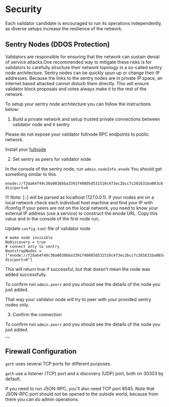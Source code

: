 # Security

Each validator candidate is encouraged to run its operations independently, as diverse setups increase the resilience of the network.

## Sentry Nodes (DDOS Protection)

Validators are responsible for ensuring that the network can sustain denial of service attacks.One recommended way to mitigate these risks is for validators to carefully structure their network topology in a so-called sentry node architecture.
Sentry nodes can be quickly spun up or change their IP addresses. Because the links to the sentry nodes are in private IP space, an internet based attacked cannot disturb them directly. This will ensure validator block proposals and votes always make it to the rest of the network.

To setup your sentry node architecture you can follow the instructions below:

1. Build a private network and setup trusted private connections between validator node and it sentry

Please do not expose your validator fullnode RPC endpoints to public network.

Install your [fullnode](../developer/fullnode.md)

2. Set sentry as peers  for validator node

In the console of the sentry node, run `admin.nodeInfo.enode` You should get something similar to this.

```
enode://f2da64f49c30a0038bba3391f40805d531510c473ec2bcc7c201631ba003c6f16fa09e03308e48f87d21c0fed1e4e0bc53428047f6dcf34da344d3f5bb69373b@[::]:30306?discport=0
```

!!! Note:
	[::] will be parsed as localhost (127.0.0.1). If your nodes are on a local network check each individual host machine and find your IP with ifconfig
	If your peers are not on the local network, you need to know your external IP address (use a service) to construct the enode URL.
	Copy this value and in the console of the first node run,

Update `config.toml` file of validator node

```
# make node invisible
NoDiscovery = true
# connect only to sentry
BootstrapNodes = ["enode://f2da64f49c30a0038bba3391f40805d531510c473ec2bcc7c201631ba003c6f16fa09e03308e48f87d21c0fed1e4e0bc53428047f6dcf34da344d3f5bb69373b@[10.1.1.1]:30306?discport=0"]
```
This will return true if successful, but that doesn’t mean the node was added successfully.


To confirm run `admin.peers` and you should see the details of the node you just added.


That way your validator node will try to peer with your provided sentry nodes only.


3. Confirm the connection

To confirm run `admin.peers` and you should see the details of the node you just added.


<img src="https://lh3.googleusercontent.com/w6notWcdyEXayM592WuI5xcpysFqgkwwBSX3sBZFIc34SHrKewZYlNMBMyGBPs375ez78i4gZmbnMyMn3Ry5s6Z6qTejatPYdDXL67moRhGmAQsjNNVF0CRZz10yznx13U34fKSc" alt="img" style="zoom:33%;" />

## Firewall Configuration

`geth` uses several TCP ports for different purposes.

`geth` use a listener (TCP) port and a discovery (UDP) port, both on 30303 by default.

If you need to run JSON-RPC, you'll also need TCP port 8545. Note that JSON-RPC port should not be opened to the outside world, because from there you can do admin operations.
